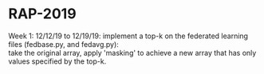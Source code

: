 # RAP-2019

Week 1: 12/12/19 to 12/19/19:
  implement a top-k on the federated learning files (fedbase.py, and fedavg.py):  
  take the original array, apply 'masking' to achieve a new array that has only values
  specified by the top-k.
